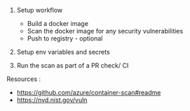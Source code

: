1. Setup workflow
   - Build a docker image
   - Scan the docker image for any security vulnerabilities
   - Push to registry - optional

2. Setup env variables and secrets

3. Run the scan as part of a PR check/ CI


Resources : 

- https://github.com/azure/container-scan#readme
- https://nvd.nist.gov/vuln
